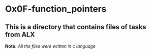 # Ox0F-function_pointers #

## This is a directory that contains files of tasks from ALX ##

**Note:**
*All the files were written in c language*
